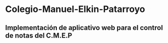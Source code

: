 # Colegio-Manuel-Elkin-Patarroyo

## Implementación de aplicativo web para el control de notas del C.M.E.P

